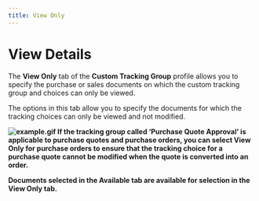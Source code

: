 ```yaml
---
title: View Only
---
```


# View Details 


The **View Only** tab of the **Custom Tracking Group** profile allows  you to specify the purchase or sales documents on which the custom tracking  group and choices can only be viewed.


The options in this tab allow you to specify the documents for which  the tracking choices can only be viewed and not modified.


**![example.gif]({{site.ct_baseurl}}/img/example.gif) If the  tracking group called ‘Purchase Quote Approval’  is applicable to purchase quotes and purchase orders, you can select View  Only for purchase orders to ensure that the tracking choice for a purchase  quote cannot be modified when the quote is converted into an order.**


****Documents selected in the** **Available** **tab are available for 
 selection in the** **View Only** **tab.****
